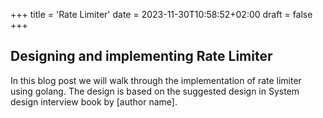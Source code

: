 +++
title = 'Rate Limiter'
date = 2023-11-30T10:58:52+02:00
draft = false
+++
## Designing and implementing Rate Limiter

In this blog post we will walk through the implementation of rate limiter using golang. 
The design is based on the suggested design in System design interview book by [author name].

